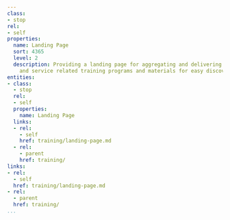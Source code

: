 ```yaml
---
class:
- stop
rel:
- self
properties:
  name: Landing Page
  sort: 4365
  level: 2
  description: Providing a landing page for aggregating and delivering all platform
    and service related training programs and materials for easy discovery and engagement.
entities:
- class:
  - stop
  rel:
  - self
  properties:
    name: Landing Page
  links:
  - rel:
    - self
    href: training/landing-page.md
  - rel:
    - parent
    href: training/
links:
- rel:
  - self
  href: training/landing-page.md
- rel:
  - parent
  href: training/
...
```

